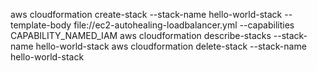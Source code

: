 aws cloudformation create-stack --stack-name hello-world-stack --template-body file://ec2-autohealing-loadbalancer.yml --capabilities CAPABILITY_NAMED_IAM
aws cloudformation describe-stacks --stack-name hello-world-stack
aws cloudformation delete-stack --stack-name hello-world-stack

